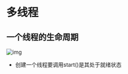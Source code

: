 # 多线程

## 一个线程的生命周期

![img](https://www.runoob.com/wp-content/uploads/2014/01/java-thread.jpg)

- 创建一个线程要调用start()是其处于就绪状态